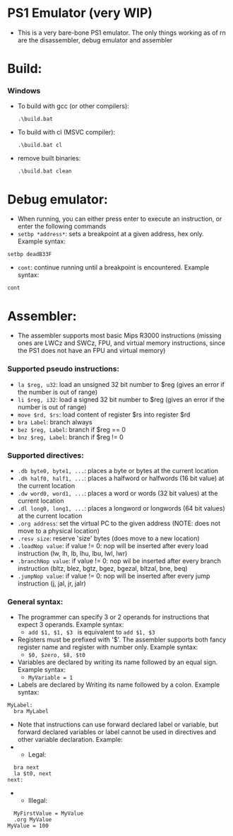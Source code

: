 # PS1 Emulator (very WIP)
- This is a very bare-bone PS1 emulator. The only things working as of rn are the disassembler, debug emulator and assembler

# Build:
### Windows
- To build with gcc (or other compilers):
  ```
  .\build.bat
  ```
- To build with cl (MSVC compiler):
  ```
  .\build.bat cl
  ```
- remove built binaries:
  ```
  .\build.bat clean
  ```

# Debug emulator:
- When running, you can either press enter to execute an instruction, or enter the following commands
- ```setbp *address*```: sets a breakpoint at a given address, hex only. Example syntax:
```
setbp deadB33F
```
- ```cont```: continue running until a breakpoint is encountered. Example syntax:
```
cont
```

# Assembler:
- The assembler supports most basic Mips R3000 instructions (missing ones are LWCz and SWCz, FPU, and virtual memory instructions, since the PS1 does not have an FPU and virtual memory)
### Supported pseudo instructions:
- `la $reg, u32`: load an unsigned 32 bit number to $reg (gives an error if the number is out of range)
- `li $reg, i32`: load a signed 32 bit number to $reg (gives an error if the number is out of range)
- `move $rd, $rs`: load content of register $rs into register $rd
- `bra Label`: branch always
- `bez $reg, Label`: branch if $reg == 0
- `bnz $reg, Label`: branch if $reg != 0
### Supported directives:
- `.db byte0, byte1, ...`: places a byte or bytes at the current location
- `.dh half0, half1, ...`: places a halfword or halfwords (16 bit value) at the current location
- `.dw word0, word1, ...`: places a word or words (32 bit values) at the current location
- `.dl long0, long1, ...`: places a longword or longwords (64 bit values) at the current location
- `.org address`: set the virtual PC to the given address (NOTE: does not move to a physical location)
- `.resv size`: reserve 'size' bytes (does move to a new location)
- `.loadNop value`: if value != 0: nop will be inserted after every load instruction (lw, lh, lb, lhu, lbu, lwl, lwr)
- `.branchNop value`: if value != 0: nop wil be inserted after every branch instruction (bltz, blez, bgtz, bgez, bgezal, bltzal, bne, beq)
- `.jumpNop value`: if value != 0: nop will be inserted after every jump instruction (j, jal, jr, jalr)
### General syntax:
- The programmer can specify 3 or 2 operands for instructions that expect 3 operands. Example syntax:
  - `add $1, $1, $3 ` is equivalent to `add $1, $3`
- Registers must be prefixed with '$'. The assembler supports both fancy register name and register with number only. Example syntax:
  - `$0, $zero, $8, $t0`
- Variables are declared by writing its name followed by an equal sign. Example syntax:
  - `MyVariable = 1`
- Labels are declared by Writing its name followed by a colon. Example syntax:
```
MyLabel:
  bra MyLabel
```
- Note that instructions can use forward declared label or variable, but forward declared variables or label cannot be used in directives and other variable declaration. Example:
- - Legal:
```
  bra next
  la $t0, next
next:
```
- - Illegal: 
```
  MyFirstValue = MyValue
  .org MyValue
MyValue = 100
```
